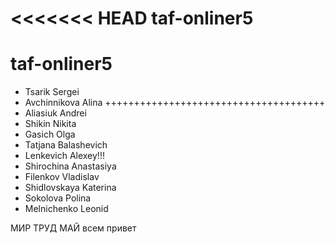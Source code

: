 <<<<<<< HEAD
taf-onliner5
=======
# taf-onliner5


- Tsarik Sergei
- Avchinnikova Alina ++++++++++++++++++++++++++++++++++++++
- Aliasiuk Andrei
- Shikin Nikita
- Gasich Olga
- Tatjana Balashevich
- Lenkevich Alexey!!!
- Shirochina Anastasiya
- Filenkov Vladislav
- Shidlovskaya Katerina
- Sokolova Polina
- Melnichenko Leonid

МИР ТРУД МАЙ
всем привет